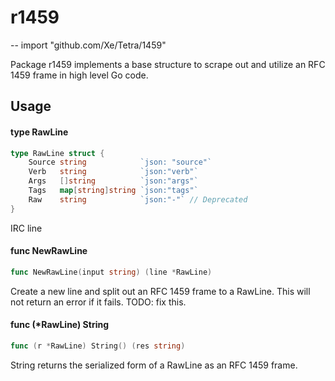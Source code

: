 # r1459
--
    import "github.com/Xe/Tetra/1459"

Package r1459 implements a base structure to scrape out and utilize an RFC 1459
frame in high level Go code.

## Usage

#### type RawLine

```go
type RawLine struct {
	Source string            `json: "source"`
	Verb   string            `json:"verb"`
	Args   []string          `json:"args"`
	Tags   map[string]string `json:"tags"`
	Raw    string            `json:"-"` // Deprecated
}
```

IRC line

#### func  NewRawLine

```go
func NewRawLine(input string) (line *RawLine)
```
Create a new line and split out an RFC 1459 frame to a RawLine. This will not
return an error if it fails. TODO: fix this.

#### func (*RawLine) String

```go
func (r *RawLine) String() (res string)
```
String returns the serialized form of a RawLine as an RFC 1459 frame.

